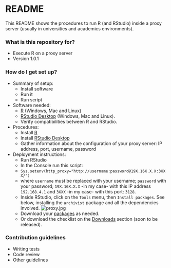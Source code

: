 # README #

This README shows the procedures to run R (and RStudio) inside a proxy server (usually in universities and academics environments). 

### What is this repository for? ###

* Execute R on a proxy server
* Version 1.0.1

### How do I get set up? ###

* Summary of setup:
    * Install software
    * Run it
    * Run script
* Software needed:
    * [R](https://cran.r-project.org/bin/) (Windows, Mac and Linux)
    * [RStudio Desktop](https://www.rstudio.com/products/rstudio/#Desktop) (Windows, Mac and Linux). 
    * Verify compatibilities between R and RStudio.
* Procedures:
    * Install [R](https://cran.r-project.org/bin/)
    * Install [RStudio Desktop](https://www.rstudio.com/products/rstudio/#Desktop)
    * Gather information about the configuration of your proxy server: IP address, port, username, password
* Deployment instructions:
    * Run RStudio
    * In the Console run this script:
    * `Sys.setenv(http_proxy="http://username:password@19X.16X.X.X:3XXX/")`
    * where `username` must be replaced with your username; `password` with your password; `19X.16X.X.X` -in my case- with this IP address `192.168.4.1` and `3XXX` -in my case- with this port: `3128`.
    * Inside RStudio, click on the `Tools` menu, then `Install packages`. See below, installing the `archivist` package and all the dependencies involved.
![proxy.jpg](https://bitbucket.org/repo/4pKrXRd/images/623860906-proxy.jpg)
    * Download your [packages](https://cran.r-project.org/web/packages/available_packages_by_name.html) as needed.
    * Or download the checklist on the [Downloads](https://bitbucket.org/imhicihu/r-on-proxy-server/downloads/) section (soon to be released).

### Contribution guidelines ###

* Writing tests
* Code review
* Other guidelines
